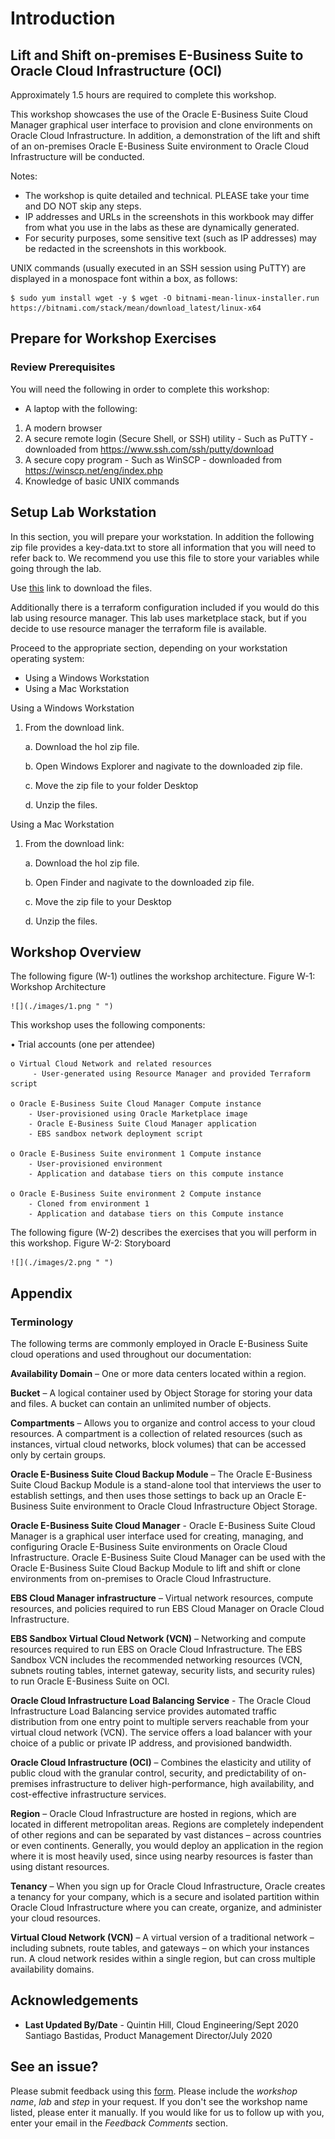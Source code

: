# Introduction

## Lift and Shift on-premises E-Business Suite to Oracle Cloud Infrastructure (OCI)

Approximately 1.5 hours are required to complete this workshop.

This workshop showcases the use of the Oracle E-Business Suite Cloud Manager graphical user interface to provision and clone environments on Oracle Cloud Infrastructure. In addition, a demonstration of the lift and shift of an on-premises Oracle E-Business Suite environment to Oracle Cloud Infrastructure will be conducted.

Notes:

* The workshop is quite detailed and technical. PLEASE take your time and DO NOT skip any steps.
* IP addresses and URLs in the screenshots in this workbook may differ from what you use in the labs as these are dynamically generated.
* For security purposes, some sensitive text (such as IP addresses) may be redacted in the screenshots in this workbook.

UNIX commands (usually executed in an SSH session using PuTTY) are displayed in a monospace font within a box, as follows: 

```
$ sudo yum install wget -y $ wget -O bitnami-mean-linux-installer.run https://bitnami.com/stack/mean/download_latest/linux-x64
```

## Prepare for Workshop Exercises

### Review Prerequisites

You will need the following in order to complete this workshop:

* A laptop with the following:

1. A modern browser
2. A secure remote login (Secure Shell, or SSH) utility 
        - Such as PuTTY - downloaded from https://www.ssh.com/ssh/putty/download
3. A secure copy program
        - Such as WinSCP - downloaded from https://winscp.net/eng/index.php
4. Knowledge of basic UNIX commands

## Setup Lab Workstation

In this section, you will prepare your workstation. In addition the following zip file provides a key-data.txt to store all information that you will need to refer back to. We recommend you use this file to store your variables while going through the lab. 

Use [this](https://objectstorage.us-ashburn-1.oraclecloud.com/p/2uyg0q6BR9ZJRMzppgF3_rncnQvUDD0Z2QodaO1ImC0/n/orasenatdpltoci03/b/EBS-HOL-Files/o/ebs-hol.zip) link to download the files.

Additionally there is a terraform configuration included if you would do this lab using resource manager. This lab uses marketplace stack, but if you decide to use resource manager the terraform file is available.

Proceed to the appropriate section, depending on your workstation operating system:

* Using a Windows Workstation
* Using a Mac Workstation

Using a Windows Workstation

1. From the download link.

    a. Download the hol zip file.

    b. Open Windows Explorer and nagivate to the downloaded zip file. 
        
    c. Move the zip file to your folder Desktop 
        
    d. Unzip the files.

Using a Mac Workstation

1. From the download link:
    
    a. Download the hol zip file.
    
    b. Open Finder and nagivate to the downloaded zip file. 
    
    c. Move the zip file to your Desktop
    
    d. Unzip the files. 

## Workshop Overview

The following figure (W-1) outlines the workshop architecture.
Figure W-1: Workshop Architecture

    ![](./images/1.png " ")

This workshop uses the following components:

• Trial accounts (one per attendee)

    o Virtual Cloud Network and related resources 
         - User-generated using Resource Manager and provided Terraform script

    o Oracle E-Business Suite Cloud Manager Compute instance 
        - User-provisioned using Oracle Marketplace image 
        - Oracle E-Business Suite Cloud Manager application 
        - EBS sandbox network deployment script

    o Oracle E-Business Suite environment 1 Compute instance 
        - User-provisioned environment 
        - Application and database tiers on this compute instance

    o Oracle E-Business Suite environment 2 Compute instance 
        - Cloned from environment 1 
        - Application and database tiers on this Compute instance

The following figure (W-2) describes the exercises that you will perform in this workshop.
Figure W-2: Storyboard

    ![](./images/2.png " ")

## Appendix
### Terminology

The following terms are commonly employed in Oracle E-Business Suite cloud operations and used throughout our documentation:

**Availability Domain** – One or more data centers located within a region.

**Bucket** – A logical container used by Object Storage for storing your data and files. A bucket can contain an unlimited number of objects.

**Compartments** – Allows you to organize and control access to your cloud resources. A compartment is a collection of related resources (such as instances, virtual cloud networks, block volumes) that can be accessed only by certain groups.

**Oracle E-Business Suite Cloud Backup Module** – The Oracle E-Business Suite Cloud Backup Module is a stand-alone tool that interviews the user to establish settings, and then uses those settings to back up an Oracle E-Business Suite environment to Oracle Cloud Infrastructure Object Storage.

**Oracle E-Business Suite Cloud Manager** - Oracle E-Business Suite Cloud Manager is a graphical user interface used for creating, managing, and configuring Oracle E-Business Suite environments on Oracle Cloud Infrastructure. Oracle E-Business Suite Cloud Manager can be used with the Oracle E-Business Suite Cloud Backup Module to lift and shift or clone environments from on-premises to Oracle Cloud Infrastructure.

**EBS Cloud Manager infrastructure** – Virtual network resources, compute resources, and policies required to run EBS Cloud Manager on Oracle Cloud Infrastructure.

**EBS Sandbox Virtual Cloud Network (VCN)** – Networking and compute resources required to run EBS on Oracle Cloud Infrastructure. The EBS Sandbox VCN includes the recommended networking resources (VCN, subnets routing tables, internet gateway, security lists, and security rules) to run Oracle E-Business Suite on OCI.

**Oracle Cloud Infrastructure Load Balancing Service** - The Oracle Cloud Infrastructure Load Balancing service provides automated traffic distribution from one entry point to multiple servers reachable from your virtual cloud network (VCN). The service offers a load balancer with your choice of a public or private IP address, and provisioned bandwidth.

**Oracle Cloud Infrastructure (OCI)** – Combines the elasticity and utility of public cloud with the granular control, security, and predictability of on-premises infrastructure to deliver high-performance, high availability, and cost-effective infrastructure services.

**Region** – Oracle Cloud Infrastructure are hosted in regions, which are located in different metropolitan areas. Regions are completely independent of other regions and can be separated by vast distances – across countries or even continents. Generally, you would deploy an application in the region where it is most heavily used, since using nearby resources is faster than using distant resources.

**Tenancy** – When you sign up for Oracle Cloud Infrastructure, Oracle creates a tenancy for your company, which is a secure and isolated partition within Oracle Cloud Infrastructure where you can create, organize, and administer your cloud resources.

**Virtual Cloud Network (VCN)** – A virtual version of a traditional network – including subnets, route tables, and gateways – on which your instances run. A cloud network resides within a single region, but can cross multiple availability domains.

## Acknowledgements

- **Last Updated By/Date** - Quintin Hill, Cloud Engineering/Sept 2020
  Santiago Bastidas, Product Management Director/July 2020

## See an issue?
Please submit feedback using this [form](https://apexapps.oracle.com/pls/apex/f?p=133:1:::::P1_FEEDBACK:1). Please include the *workshop name*, *lab* and *step* in your request.  If you don't see the workshop name listed, please enter it manually. If you would like for us to follow up with you, enter your email in the *Feedback Comments* section. 
